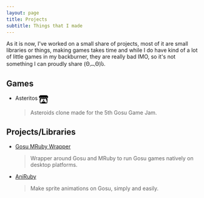 ```yaml
---
layout: page
title: Projects
subtitle: Things that I made
---
```


As it is now, I've worked on a small share of projects, most of it are small libraries or things,
making games takes time and while I do have kind of a lot of little games in my backburner, they are
really bad IMO, so it's not something I can proudly share (Θ︹Θ)ს.

## Games

- Asteritos <a href="https://chadow.itch.io/asteritos"><img src="icons/itchdotio.svg" alt="itch.io" width=24 height=24 style="vertical-align:top"></a>
  > Asteroids clone made for the 5th Gosu Game Jam.  


## Projects/Libraries

- [Gosu MRuby Wrapper](https://github.com/Chadowo/gosu-mruby-wrapper)  
    > Wrapper around Gosu and MRuby to run Gosu games natively on desktop platforms.
- [AniRuby](https://github.com/Chadowo/aniruby)  
    > Make sprite animations on Gosu, simply and easily.
